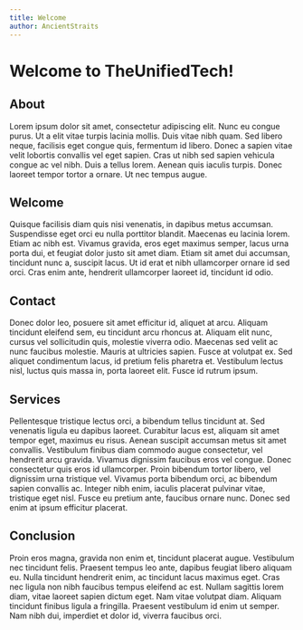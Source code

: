 ```yaml
---
title: Welcome
author: AncientStraits
---
```


# Welcome to TheUnifiedTech!

## About
Lorem ipsum dolor sit amet, consectetur adipiscing elit. Nunc eu congue purus. Ut a elit vitae turpis lacinia mollis. Duis vitae nibh quam. Sed libero neque, facilisis eget congue quis, fermentum id libero. Donec a sapien vitae velit lobortis convallis vel eget sapien. Cras ut nibh sed sapien vehicula congue ac vel nibh. Duis a tellus lorem. Aenean quis iaculis turpis. Donec laoreet tempor tortor a ornare. Ut nec tempus augue.

## Welcome
Quisque facilisis diam quis nisi venenatis, in dapibus metus accumsan. Suspendisse eget orci eu nulla porttitor blandit. Maecenas eu lacinia lorem. Etiam ac nibh est. Vivamus gravida, eros eget maximus semper, lacus urna porta dui, et feugiat dolor justo sit amet diam. Etiam sit amet dui accumsan, tincidunt nunc a, suscipit lacus. Ut id erat et nibh ullamcorper ornare id sed orci. Cras enim ante, hendrerit ullamcorper laoreet id, tincidunt id odio.


## Contact
Donec dolor leo, posuere sit amet efficitur id, aliquet at arcu. Aliquam tincidunt eleifend sem, eu tincidunt arcu rhoncus at. Aliquam elit nunc, cursus vel sollicitudin quis, molestie viverra odio. Maecenas sed velit ac nunc faucibus molestie. Mauris at ultricies sapien. Fusce at volutpat ex. Sed aliquet condimentum lacus, id pretium felis pharetra et. Vestibulum lectus nisl, luctus quis massa in, porta laoreet elit. Fusce id rutrum ipsum.


## Services
Pellentesque tristique lectus orci, a bibendum tellus tincidunt at. Sed venenatis ligula eu dapibus laoreet. Curabitur lacus est, aliquam sit amet tempor eget, maximus eu risus. Aenean suscipit accumsan metus sit amet convallis. Vestibulum finibus diam commodo augue consectetur, vel hendrerit arcu gravida. Vivamus dignissim faucibus eros vel congue. Donec consectetur quis eros id ullamcorper. Proin bibendum tortor libero, vel dignissim urna tristique vel. Vivamus porta bibendum orci, ac bibendum sapien convallis ac. Integer nibh enim, iaculis placerat pulvinar vitae, tristique eget nisl. Fusce eu pretium ante, faucibus ornare nunc. Donec sed enim at ipsum efficitur placerat.


## Conclusion
Proin eros magna, gravida non enim et, tincidunt placerat augue. Vestibulum nec tincidunt felis. Praesent tempus leo ante, dapibus feugiat libero aliquam eu. Nulla tincidunt hendrerit enim, ac tincidunt lacus maximus eget. Cras nec ligula non nibh faucibus tempus eleifend ac est. Nullam sagittis lorem diam, vitae laoreet sapien dictum eget. Nam vitae volutpat diam. Aliquam tincidunt finibus ligula a fringilla. Praesent vestibulum id enim ut semper. Nam nibh dui, imperdiet et dolor id, viverra faucibus orci.